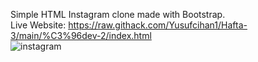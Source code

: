 
Simple HTML Instagram clone made with Bootstrap.<br>
Live Website: https://raw.githack.com/Yusufcihan1/Hafta-3/main/%C3%96dev-2/index.html
<br>
![instagram](https://github.com/Yusufcihan1/Hafta-3/assets/50721899/dc84870f-4609-4e81-8e6e-d11fd8c7b12e)
